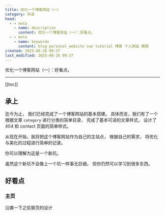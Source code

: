 ```yaml
---
title: 优化一个博客网站（一）
category: 共读
head:
  - - meta
    - name: description
      content: 优化一个博客网站（一）：好看点。
  - - meta
    - name: keywords
      content: blog personal_website vue tutorial 博客 个人网站 教程
created: 2025-08-26 09:37
last_modified: 2025-08-26 09:37
---
```


优化一个博客网站（一）：好看点。

---

[[toc]]

## 承上

迄今为止，
我们已经完成了一个博客网站的基本搭建。
具体而言，我们有了一个根据文章 `category` 进行分类的简单目录，
完成了基本可读的文章样式，
设计了 404 和 contact 页面的简单样式。

从现在开始，我将把这个博客网站作为自己的主站点，
根据自己的需求，
将优化与美化的过程进行简单的记录。

你可以理解为这是一个新坑。

虽然这个新坑不会像上一个坑一样事无巨细，
但你仍然可以学习到很多东西。

## 好看点

### 主页

沿袭一下之前扉页的设计
